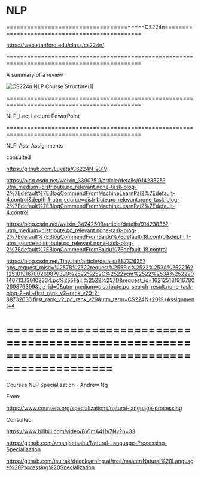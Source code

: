 # NLP
 
========================================CS224n===============================================

https://web.stanford.edu/class/cs224n/

=============================================================================================

A summary of a review

![CS224n NLP Course Structure(1)](https://user-images.githubusercontent.com/77312114/120138661-8b26c480-c209-11eb-9bc2-e8779b7448ad.png)

=============================================================================================

NLP_Lec: Lecture PowerPoint

=============================================================================================

NLP_Ass: Assignments

consulted

https://github.com/Luvata/CS224N-2019

https://blog.csdn.net/weixin_33907511/article/details/91423825?utm_medium=distribute.pc_relevant.none-task-blog-2%7Edefault%7EBlogCommendFromMachineLearnPai2%7Edefault-4.control&depth_1-utm_source=distribute.pc_relevant.none-task-blog-2%7Edefault%7EBlogCommendFromMachineLearnPai2%7Edefault-4.control

https://blog.csdn.net/weixin_34242509/article/details/91423836?utm_medium=distribute.pc_relevant.none-task-blog-2%7Edefault%7EBlogCommendFromBaidu%7Edefault-18.control&depth_1-utm_source=distribute.pc_relevant.none-task-blog-2%7Edefault%7EBlogCommendFromBaidu%7Edefault-18.control

https://blog.csdn.net/TinyJian/article/details/88732635?ops_request_misc=%257B%2522request%255Fid%2522%253A%2522162125181916780269879399%2522%252C%2522scm%2522%253A%252220140713.130102334.pc%255Fall.%2522%257D&request_id=162125181916780269879399&biz_id=0&utm_medium=distribute.pc_search_result.none-task-blog-2~all~first_rank_v2~rank_v29-2-88732635.first_rank_v2_pc_rank_v29&utm_term=CS224N+2019+Assignment+4


=============================================================================================
=============================================================================================

Coursea NLP Specialization - Andrew Ng 

From:

https://www.coursera.org/specializations/natural-language-processing

Consulted:

https://www.bilibili.com/video/BV1mA411v7Nv?p=33

https://github.com/amanjeetsahu/Natural-Language-Processing-Specialization

https://github.com/tsuirak/deeplearning.ai/tree/master/Natural%20Language%20Processing%20Specialization
